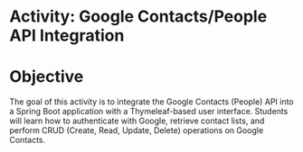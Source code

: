 
# **Activity: Google Contacts/People API Integration**
# **Objective**  

The goal of this activity is to integrate the Google Contacts (People) API into a Spring Boot application with a Thymeleaf-based user interface. Students will learn how to authenticate with Google, retrieve contact lists, and perform CRUD (Create, Read, Update, Delete) operations on Google Contacts.  


